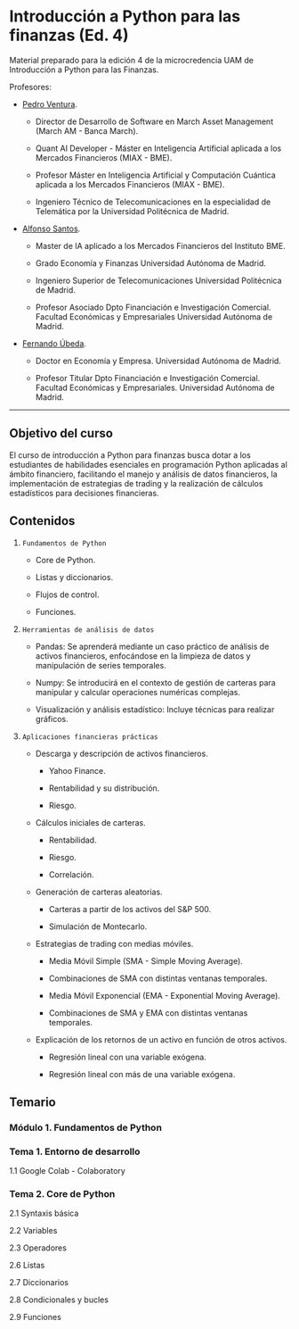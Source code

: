 # Introducción a Python para las finanzas (Ed. 4)

Material preparado para la edición 4 de la microcredencia UAM de Introducción a Python para las Finanzas.

Profesores:

- [Pedro Ventura](https://www.linkedin.com/in/pedro-ramon-ventura-gomez/).

  - Director de Desarrollo de Software en March Asset Management (March AM - Banca March).

  - Quant AI Developer - Máster en Inteligencia Artificial aplicada a los Mercados Financieros (MIAX - BME).

  - Profesor Máster en Inteligencia Artificial y Computación Cuántica aplicada a los Mercados Financieros (MIAX - BME).

  - Ingeniero Técnico de Telecomunicaciones en la especialidad de Telemática por la Universidad Politécnica de Madrid.

- [Alfonso Santos](https://www.uam.es/Economicas/santos-ramon-alfonso/1242667903456.htm?language=es&pid=1242653687745&title=Santos%20Ram?n%20Alfonso).

  - Master de IA aplicado a los Mercados Financieros del Instituto BME.

  - Grado Economía y Finanzas Universidad Autónoma de Madrid.

  - Ingeniero Superior de Telecomunicaciones Universidad Politécnica de Madrid.

  - Profesor Asociado Dpto Financiación e Investigación Comercial. Facultad Económicas y Empresariales Universidad Autónoma de Madrid.

- [Fernando Úbeda](https://www.uam.es/Economicas/%C3%9Abeda-Mellina,-Fernando/1234888497623.htm?language=es&pid=1234888496695&title=?beda%20Mellina,%20Fernando).

  - Doctor en Economía y Empresa. Universidad Autónoma de Madrid.

  - Profesor Titular Dpto Financiación e Investigación Comercial. Facultad Económicas y Empresariales. Universidad Autónoma de Madrid.

<hr>

## Objetivo del curso

El curso de introducción a Python para finanzas busca dotar a los estudiantes de habilidades esenciales en programación Python aplicadas al ámbito financiero, facilitando el manejo y análisis de datos financieros, la implementación de estrategias de trading y la realización de cálculos estadísticos para decisiones financieras.

## Contenidos

1. `Fundamentos de Python`

   - Core de Python.

   - Listas y diccionarios.

   - Flujos de control.

   - Funciones.

2. `Herramientas de análisis de datos`

   - Pandas: Se aprenderá mediante un caso práctico de análisis de activos financieros, enfocándose en la limpieza de datos y manipulación de series temporales.

   - Numpy: Se introducirá en el contexto de gestión de carteras para manipular y calcular operaciones numéricas complejas.

   - Visualización y análisis estadístico: Incluye técnicas para realizar gráficos.

3. `Aplicaciones financieras prácticas`

   - Descarga y descripción de activos financieros.

     - Yahoo Finance.

     - Rentabilidad y su distribución.

     - Riesgo.

   - Cálculos iniciales de carteras.

     - Rentabilidad.

     - Riesgo.

     - Correlación.

   - Generación de carteras aleatorias.

     - Carteras a partir de los activos del S&P 500.

     - Simulación de Montecarlo.

   - Estrategias de trading con medias móviles.

     - Media Móvil Simple (SMA - Simple Moving Average).

     - Combinaciones de SMA con distintas ventanas temporales.

     - Media Móvil Exponencial (EMA - Exponential Moving Average).

     - Combinaciones de SMA y EMA con distintas ventanas temporales.

   - Explicación de los retornos de un activo en función de otros activos.

     - Regresión lineal con una variable exógena.

     - Regresión lineal con más de una variable exógena.

## Temario

### Módulo 1. Fundamentos de Python

### Tema 1. Entorno de desarrollo

1.1 Google Colab - Colaboratory

### Tema 2. Core de Python

2.1 Syntaxis básica

2.2 Variables

2.3 Operadores

2.6 Listas

2.7 Diccionarios

2.8 Condicionales y bucles

2.9 Funciones
